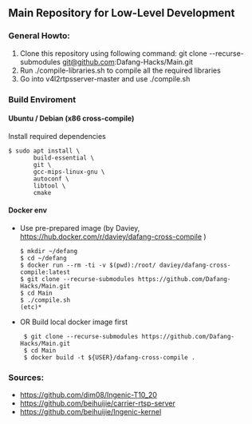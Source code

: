 ## Main Repository for Low-Level Development

### General Howto:
1. Clone this repository using following command:
git clone --recurse-submodules git@github.com:Dafang-Hacks/Main.git
2. Run ./compile-libraries.sh to compile all the required libraries
3. Go into v4l2rtpsserver-master and use ./compile.sh

### Build Enviroment

#### Ubuntu / Debian (x86 cross-compile)
Install required dependencies

    $ sudo apt install \
           build-essential \
           git \
           gcc-mips-linux-gnu \
           autoconf \
           libtool \
           cmake

#### Docker env
 - Use pre-prepared image (by Daviey, https://hub.docker.com/r/daviey/dafang-cross-compile )

       $ mkdir ~/defang
       $ cd ~/defang
       $ docker run --rm -ti -v $(pwd):/root/ daviey/dafang-cross-compile:latest
       $ git clone --recurse-submodules https://github.com/Dafang-Hacks/Main.git
       $ cd Main
       $ ./compile.sh
       (etc)*

 - OR Build local docker image first

        $ git clone --recurse-submodules https://github.com/Dafang-Hacks/Main.git
        $ cd Main
        $ docker build -t ${USER}/dafang-cross-compile .


### Sources:
- https://github.com/dim08/Ingenic-T10_20
- https://github.com/beihuijie/carrier-rtsp-server
- https://github.com/beihuijie/Ingenic-kernel
